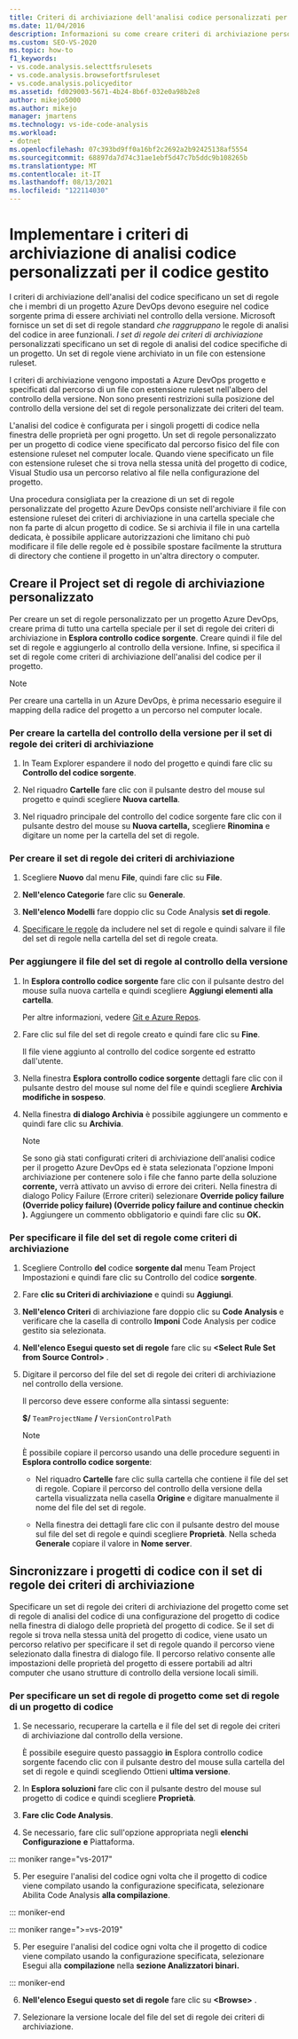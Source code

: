 ```yaml
---
title: Criteri di archiviazione dell'analisi codice personalizzati per il codice gestito
ms.date: 11/04/2016
description: Informazioni su come creare criteri di archiviazione personalizzati per l'analisi del codice. Informazioni su come assicurarsi che Visual Studio codice gestito sia conforme ai criteri Azure DevOps progetto.
ms.custom: SEO-VS-2020
ms.topic: how-to
f1_keywords:
- vs.code.analysis.selecttfsrulesets
- vs.code.analysis.browsefortfsruleset
- vs.code.analysis.policyeditor
ms.assetid: fd029003-5671-4b24-8b6f-032e0a98b2e8
author: mikejo5000
ms.author: mikejo
manager: jmartens
ms.technology: vs-ide-code-analysis
ms.workload:
- dotnet
ms.openlocfilehash: 07c393bd9ff0a16bf2c2692a2b92425138af5554
ms.sourcegitcommit: 68897da7d74c31ae1ebf5d47c7b5ddc9b108265b
ms.translationtype: MT
ms.contentlocale: it-IT
ms.lasthandoff: 08/13/2021
ms.locfileid: "122114030"
---
```

# <a name="implement-custom-code-analysis-check-in-policies-for-managed-code"></a>Implementare i criteri di archiviazione di analisi codice personalizzati per il codice gestito

I criteri di archiviazione dell'analisi del codice specificano un set di regole che i membri di un progetto Azure DevOps devono eseguire nel codice sorgente prima di essere archiviati nel controllo della versione. Microsoft fornisce un set di set di regole standard *che raggruppano* le regole di analisi del codice in aree funzionali. *I set di regole dei criteri di archiviazione* personalizzati specificano un set di regole di analisi del codice specifiche di un progetto. Un set di regole viene archiviato in un file con estensione ruleset.

I criteri di archiviazione vengono impostati a Azure DevOps progetto e specificati dal percorso di un file con estensione ruleset nell'albero del controllo della versione. Non sono presenti restrizioni sulla posizione del controllo della versione del set di regole personalizzate dei criteri del team.

L'analisi del codice è configurata per i singoli progetti di codice nella finestra delle proprietà per ogni progetto. Un set di regole personalizzato per un progetto di codice viene specificato dal percorso fisico del file con estensione ruleset nel computer locale. Quando viene specificato un file con estensione ruleset che si trova nella stessa unità del progetto di codice, Visual Studio usa un percorso relativo al file nella configurazione del progetto.

Una procedura consigliata per la creazione di un set di regole personalizzate del progetto Azure DevOps consiste nell'archiviare il file con estensione ruleset dei criteri di archiviazione in una cartella speciale che non fa parte di alcun progetto di codice. Se si archivia il file in una cartella dedicata, è possibile applicare autorizzazioni che limitano chi può modificare il file delle regole ed è possibile spostare facilmente la struttura di directory che contiene il progetto in un'altra directory o computer.

## <a name="create-the-project-custom-check-in-rule-set"></a>Creare il Project set di regole di archiviazione personalizzato

Per creare un set di regole personalizzato per un progetto Azure DevOps, creare prima di tutto una cartella speciale per il set di regole dei criteri di archiviazione in **Esplora controllo codice sorgente**. Creare quindi il file del set di regole e aggiungerlo al controllo della versione. Infine, si specifica il set di regole come criteri di archiviazione dell'analisi del codice per il progetto.

> [!NOTE]
> Per creare una cartella in un Azure DevOps, è prima necessario eseguire il mapping della radice del progetto a un percorso nel computer locale.

### <a name="to-create-the-version-control-folder-for-the-check-in-policy-rule-set"></a>Per creare la cartella del controllo della versione per il set di regole dei criteri di archiviazione

1. In Team Explorer espandere il nodo del progetto e quindi fare clic su **Controllo del codice sorgente**.

2. Nel riquadro **Cartelle** fare clic con il pulsante destro del mouse sul progetto e quindi scegliere **Nuova cartella**.

3. Nel riquadro principale del controllo del codice sorgente fare clic con il pulsante destro del mouse su **Nuova cartella,** scegliere **Rinomina** e digitare un nome per la cartella del set di regole.

### <a name="to-create-the-check-in-policy-rule-set"></a>Per creare il set di regole dei criteri di archiviazione

1. Scegliere **Nuovo** dal menu **File**, quindi fare clic su **File**.

2. **Nell'elenco Categorie** fare clic su **Generale**.

3. **Nell'elenco Modelli** fare doppio clic su Code Analysis **set di regole**.

4. [Specificare le regole](../code-quality/how-to-create-a-custom-rule-set.md) da includere nel set di regole e quindi salvare il file del set di regole nella cartella del set di regole creata.

### <a name="to-add-the-rule-set-file-to-version-control"></a>Per aggiungere il file del set di regole al controllo della versione

1. In **Esplora controllo codice sorgente** fare clic con il pulsante destro del mouse sulla nuova cartella e quindi scegliere **Aggiungi elementi alla cartella**.

     Per altre informazioni, vedere [Git e Azure Repos](/azure/devops/repos/git/overview?view=vsts&preserve-view=true).

2. Fare clic sul file del set di regole creato e quindi fare clic su **Fine**.

     Il file viene aggiunto al controllo del codice sorgente ed estratto dall'utente.

3. Nella finestra **Esplora controllo codice sorgente** dettagli fare clic con il pulsante destro del mouse sul nome del file e quindi scegliere **Archivia modifiche in sospeso**.

4. Nella finestra **di dialogo Archivia** è possibile aggiungere un commento e quindi fare clic su **Archivia**.

    > [!NOTE]
    > Se sono già stati configurati criteri di archiviazione dell'analisi codice per il progetto Azure DevOps ed è stata selezionata l'opzione Imponi archiviazione per contenere solo i file che fanno parte della soluzione **corrente,** verrà attivato un avviso di errore dei criteri. Nella finestra di dialogo Policy Failure (Errore criteri) selezionare **Override policy failure (Override policy failure) (Override policy failure and continue checkin ).** Aggiungere un commento obbligatorio e quindi fare clic su **OK.**

### <a name="to-specify-the-rule-set-file-as-the-check-in-policy"></a>Per specificare il file del set di regole come criteri di archiviazione

1. Scegliere Controllo **del** codice **sorgente dal** menu Team Project Impostazioni e quindi fare clic su Controllo del codice **sorgente**.

2. Fare **clic su Criteri di archiviazione** e quindi su **Aggiungi**.

3. **Nell'elenco Criteri** di archiviazione fare doppio clic su **Code Analysis** e verificare che la casella di controllo **Imponi** Code Analysis per codice gestito sia selezionata.

4. **Nell'elenco Esegui questo set di regole** fare clic su **\<Select Rule Set from Source Control>** .

5. Digitare il percorso del file del set di regole dei criteri di archiviazione nel controllo della versione.

     Il percorso deve essere conforme alla sintassi seguente:

     **$/** `TeamProjectName` **/** `VersionControlPath`

    > [!NOTE]
    > È possibile copiare il percorso usando una delle procedure seguenti in **Esplora controllo codice sorgente**:

    - Nel riquadro **Cartelle** fare clic sulla cartella che contiene il file del set di regole. Copiare il percorso del controllo della versione della cartella visualizzata nella casella **Origine** e digitare manualmente il nome del file del set di regole.

    - Nella finestra dei dettagli fare clic con il pulsante destro del mouse sul file del set di regole e quindi scegliere **Proprietà**. Nella scheda **Generale** copiare il valore in **Nome server**.

## <a name="synchronize-code-projects-to-the-check-in-policy-rule-set"></a>Sincronizzare i progetti di codice con il set di regole dei criteri di archiviazione

Specificare un set di regole dei criteri di archiviazione del progetto come set di regole di analisi del codice di una configurazione del progetto di codice nella finestra di dialogo delle proprietà del progetto di codice. Se il set di regole si trova nella stessa unità del progetto di codice, viene usato un percorso relativo per specificare il set di regole quando il percorso viene selezionato dalla finestra di dialogo file. Il percorso relativo consente alle impostazioni delle proprietà del progetto di essere portabili ad altri computer che usano strutture di controllo della versione locali simili.

### <a name="to-specify-a-project-rule-set-as-the-rule-set-of-a-code-project"></a>Per specificare un set di regole di progetto come set di regole di un progetto di codice

1. Se necessario, recuperare la cartella e il file del set di regole dei criteri di archiviazione dal controllo della versione.

   È possibile eseguire questo passaggio **in** Esplora controllo codice sorgente facendo clic con il pulsante destro del mouse sulla cartella del set di regole e quindi scegliendo Ottieni **ultima versione**.

2. In **Esplora soluzioni** fare clic con il pulsante destro del mouse sul progetto di codice e quindi scegliere **Proprietà**.

3. **Fare clic Code Analysis**.

4. Se necessario, fare clic sull'opzione appropriata negli **elenchi Configurazione** **e** Piattaforma.

::: moniker range="vs-2017"

5. Per eseguire l'analisi del codice ogni volta che il progetto di codice viene compilato usando la configurazione specificata, selezionare Abilita Code Analysis **alla compilazione**.

::: moniker-end

::: moniker range=">=vs-2019"

5. Per eseguire l'analisi del codice ogni volta che il progetto di codice viene compilato usando la configurazione specificata, selezionare Esegui alla **compilazione** nella **sezione Analizzatori binari.**

::: moniker-end

6. **Nell'elenco Esegui questo set di regole** fare clic su **\<Browse>** .

8. Selezionare la versione locale del file del set di regole dei criteri di archiviazione.
